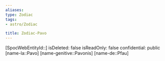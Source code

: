 ```yaml
---
aliases: 
type: Zodiac
tags:
- astro/Zodiac

title: Zodiac-Pavo
---
```

[SpocWebEntityId::]
isDeleted: false
isReadOnly: false
confidential: public
[name-la::Pavo]
[name-genitive::Pavonis]
[name-de::Pfau]


